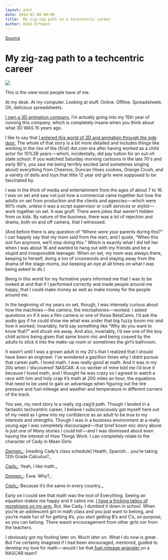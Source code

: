 ```yaml
---
layout: post
date: 2014-01-08 00:00
title:  My zig-zag path to a techcentric career
author: Kate Ertmann
---
```


[Source](https://medium.com/mynerdstory-on-medium/8be57f4b9afe "Permalink to My zig-zag path to a techcentric career — #mynerdstory on Medium — Medium")

# My zig-zag path to a techcentric career

![][1]

This is the view most people have of me.

At my desk. At my computer. Looking at stuff. Online. Offline. Spreadsheets. Oh, delicious spreadsheets.

[I own a 3D animation company][2][.][3] I’m actually going into my 15th year of running this company, which is completely insane when you think about what 3D WAS 15 years ago.

I like to say that [I entered this world of 3D and animation through the side door.][4] The whole of that story is a bit more detailed and includes things like working in the rise of the (first) dot.com era after having worked as a child actor for 10%2B years — which, incidentally, did pay tuition for an out-of-state school. If you watched Saturday morning cartoons in the late 70's and early 80's, you saw me being terribly excited (and sometimes singing about) everything from Cheerios, Duncan Hines cookies, Orange Crush, and a variety of dolls and toys that little 12 year old girls were supposed to be fascinated by.

I was in the thick of media and entertainment from the ages of about 7 to 16. I was on set and saw not just how a commercial came together but how the adults on set from production and the clients and agencies — which were 90% male, unless it was a script supervisor or craft services or stylist — work together on set. It was gruff. There were jokes that weren’t hidden from us kids. By nature of the business, there was a lot of rejection and drama, both on and off camera, that I witnessed.

(And before there is any question of “Where were your parents during this?” I can happily say that my mom said from the start, and I quote, “When this isnt fun anymore, we’ll stop doing this.” Which is exactly what I did tell her when I was about 16 and wanted to hang out with my friends and be a stupid and irresponsible teenager. When on set, my mom was always there, keeping to herself, doing a ton of crosswords and staying away from the drama of the stage-moms, but keeping an eye at all times on what I was being asked to do.)

Being in this world for my formative years informed me that I was to be looked at and that if I performed correctly and made people around me happy, that I could make money as well as make money for the people around me.

In the beginning of my years on set, though, I was intensely curious about how the machines — the camera, the microphones — worked. I asked questions on if it was a film camera or one of those BetaCams. I’d ask the audio guy if he could show me what was under that big fuzzy boom mic and how it worked; invariably, he’d say something like “Why do you want to know that?” and shush me away. And also, invariably, I’d see one of the boy child actors being given that same boom mic and being coaxed by the adults to stick it into the make-up room or sometimes the girl’s bathroom.

It wasn’t until I was a grown adult in my 20's that I realized that I should have been an engineer. I’ve wondered a gazillion times why I didnt pursue that career path. I loved math. I was really good at math. And it was in my 20s when I ‘discovered’ NASCAR. A co-worker of mine told me I’d love it because I loved math, and I thought he was crazy so I agreed to watch a race with him and holy crap it’s math at 200 miles an hour; the equations that need to be used to gain an advantage when figuring out the tire pressure and fuel mileage and weather and temperature in different corners of the track.

You see, my nerd story is a really zig-zag’d path. Though I landed in a fantastic techcentric career, I believe I subconsciously got myself here out of my need as I grew into my confidence as an adult to be true to my interests and strengths. Though I was in a business environment at a really young age I was completely discouraged — that brief boom mic story above is just one of Many stories I could tell — and I was dismissed about even having the interest of How Things Work. I can completely relate to the character of Cady in Mean Girls:

_[Damian_][5]_: [reading Cady’s class schedule] Health, Spanish… you’re taking 12th Grade Calculus?_

_[Cady_][6]_: Yeah, I like math._

_[Damian_][5]_: Eww. Why?_

_[Cady_][6]_: Because it’s the same in every country._

Early on I could see that math was the root of Everything. Seeing an equation makes me happy and it calms me. [I have a fricking tattoo of morphisms on my arm.][7] But, like Cady, I dumbed it down in school. When you’re an adolescent girl in math class and you just want to belong, and you’re made fun of for getting A’s, you start getting B’s and C’s, on purpose, so you can belong. There wasnt encouragement from other girls nor from the teachers.

I obviously got my footing later on. Much later on. What I do now is great. But I‘ve certainly imagined if I had been encouraged, mentored, guided to develop my love for math — would I be that[ fuel mileage wrangler ][8]on a NASCAR team?

   [1]: https://d262ilb51hltx0.cloudfront.net/max/800/1*EuM3q6Pg4mjbDtK9EHuASA.jpeg
   [2]: http://animationdynamics.com/portfolio/social-science-storytelling/
   [3]: http://www.animationdynamics.com/
   [4]: http://animationdynamics.com/2009/08/12/its-like-the-final-kiss-to-make-it-come-alive/
   [5]: http://www.imdb.com/name/nm0291881/?ref_=tt_trv_qu
   [6]: http://www.imdb.com/name/nm0517820/?ref_=tt_trv_qu
   [7]: http://www.sheinspires365.com/2010/03/kate-2/
   [8]: http://www.buildingspeed.org/blog/2011/06/the-math-of-fuel-mileage/
